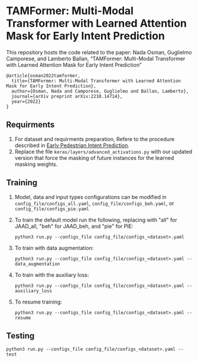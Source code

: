 # TAMFormer: Multi-Modal Transformer with Learned Attention Mask for Early Intent Prediction
This repository hosts the code related to the paper: Nada Osman, Guglielmo Camporese, and Lamberto Ballan, “TAMFormer: Multi-Modal Transformer with Learned Attention Mask for Early Intent Prediction”

```
@article{osman2022tamformer,
  title={TAMFormer: Multi-Modal Transformer with Learned Attention Mask for Early Intent Prediction},
  author={Osman, Nada and Camporese, Guglielmo and Ballan, Lamberto},
  journal={arXiv preprint arXiv:2210.14714},
  year={2022}
}
```

## Requirments
1. For dataset and requirments preparation, Refere to the procedure described in [Early Pedestrian Intent Prediction](https://github.com/NadaSOsman/EarlyPedestrianActionPrediction/).
2. Replace the file `keras/layers/advanced_activations.py` with our updated version that force the masking of future instances for the learned masking weights.  

## Training
1. Model, data and input types configurations can be modified in `config_file/configs_all.yaml`, `config_file/configs_beh.yaml`, or `config_file/configs_pie.yaml`
2. To train the default model run the following, replacing <dataset> with "all" for JAAD_all, "beh" for JAAD_beh, and "pie" for PIE:
    
    `python3 run.py --configs_file config_file/configs_<dataset>.yaml`
  
3. To train with data augmentation:
    
    `python3 run.py --configs_file config_file/configs_<dataset>.yaml --data_augmentation`
  
4. To train with the auxiliary loss:
    
    `python3 run.py --configs_file config_file/configs_<dataset>.yaml --auxiliary_loss`
  
5. To resume training:
    
   `python3 run.py --configs_file config_file/configs_<dataset>.yaml --resume`
  
## Testing
    python3 run.py --configs_file config_file/configs_<dataset>.yaml --test
